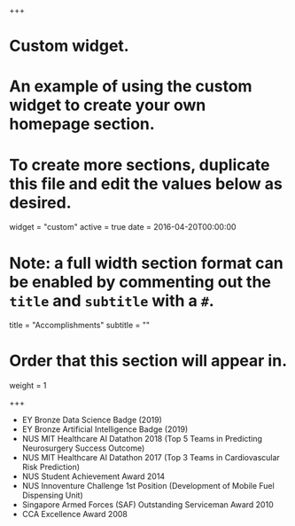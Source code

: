 +++
# Custom widget.
# An example of using the custom widget to create your own homepage section.
# To create more sections, duplicate this file and edit the values below as desired.
widget = "custom"
active = true
date = 2016-04-20T00:00:00

# Note: a full width section format can be enabled by commenting out the `title` and `subtitle` with a `#`.
title = "Accomplishments"
subtitle = ""

# Order that this section will appear in.
weight = 1

+++

- EY Bronze Data Science Badge (2019)
- EY Bronze Artificial Intelligence Badge (2019)
- NUS MIT Healthcare AI Datathon 2018 (Top 5 Teams in Predicting Neurosurgery Success Outcome)
- NUS MIT Healthcare AI Datathon 2017 (Top 3 Teams in Cardiovascular Risk Prediction)
- NUS Student Achievement Award 2014
- NUS Innoventure Challenge 1st Position (Development of Mobile Fuel Dispensing Unit)
- Singapore Armed Forces (SAF) Outstanding Serviceman Award 2010
- CCA Excellence Award 2008

